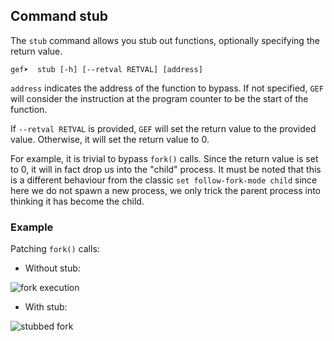 ## Command stub ##

The `stub` command allows you stub out functions, optionally specifying the
return value.

```
gef➤  stub [-h] [--retval RETVAL] [address]
```

`address` indicates the address of the function to bypass. If not
specified, `GEF` will consider the instruction at the program counter to be the
start of the function.

If `--retval RETVAL` is provided, `GEF` will set the return value to the
provided value. Otherwise, it will set the return value to 0.

For example, it is trivial to bypass `fork()` calls. Since the return value is
set to 0, it will in fact drop us into the "child" process. It must be noted
that this is a different behaviour from the classic `set follow-fork-mode
child` since here we do not spawn a new process, we only trick the parent
process into thinking it has become the child.

### Example ###

Patching `fork()` calls:

* Without stub:

![fork execution](http://i.imgur.com/TjnTDot.png)

* With stub:

![stubbed fork](http://i.imgur.com/CllTnRH.png)
